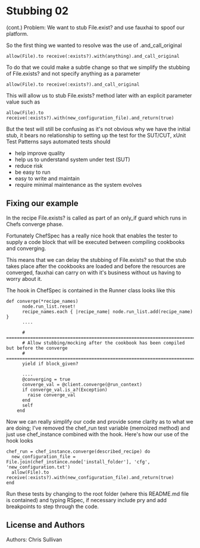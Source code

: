 Stubbing 02
===========
(cont.)
Problem: We want to stub File.exist? and use fauxhai to spoof our platform.

So the first thing we wanted to resolve was the use of .and_call_original 

````
allow(File).to receive(:exists?).with(anything).and_call_original
````

To do that we could make a subtle change so that we  simplify the stubbing of File.exists? and not specify anything as a parameter
````
allow(File).to receive(:exists?).and_call_original
````

This will allow us to stub File.exists? method later with an explicit parameter value such as

````
allow(File).to receive(:exists?).with(new_configuration_file).and_return(true)
````

But the test will still be confusing as it's not obvious why we have the initial stub, it bears no relationship to setting up the test for the SUT/CUT, xUnit Test Patterns says automated tests should
* help improve quality
* help us to understand system under test (SUT)
* reduce risk
* be easy to run
* easy to write and maintain
* require minimal maintenance as the system evolves

Fixing our example
------------------
In the recipe File.exists? is called as part of an only_if guard which runs in Chefs converge phase.

Fortunately ChefSpec has a really nice hook that enables the tester to supply a code block that will be executed between compiling cookbooks and converging.

This means that we can delay the stubbing of File.exists? so that the stub takes place after the cookbooks are loaded and before the resources are converged, fauxhai can carry on with it's business without us having to worry about it.

The hook in ChefSpec is contained in the Runner class looks like this 

````
def converge(*recipe_names)
      node.run_list.reset!
      recipe_names.each { |recipe_name| node.run_list.add(recipe_name) }
      ....

      # ===================================================================================
      # Allow stubbing/mocking after the cookbook has been compiled but before the converge
      # ===================================================================================
      yield if block_given?

      ....
      @converging = true
      converge_val = @client.converge(@run_context)
      if converge_val.is_a?(Exception)
        raise converge_val
      end
      self
    end
````

Now we can really simplify our code and provide some clarity as to what we are doing; I've removed the chef_run test variable (memoized method) and just use chef_instance combined with the hook. Here's how our use of the hook looks

````
chef_run = chef_instance.converge(described_recipe) do
  new_configuration_file = File.join(chef_instance.node['install_folder'], 'cfg', 'new_configuration.txt')
  allow(File).to receive(:exists?).with(new_configuration_file).and_return(true)
end
````

Run these tests by changing to the root folder (where this README.md file is contained) and typing RSpec, if necessary include pry and add breakpoints to step through the code. 

License and Authors
-------------------
Authors: Chris Sullivan
